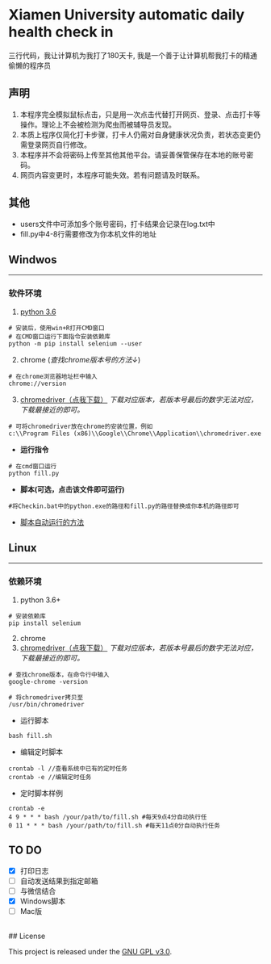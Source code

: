 # Xiamen University automatic daily health check in 

三行代码，我让计算机为我打了180天卡, 我是一个善于让计算机帮我打卡的精通偷懒的程序员<br> 

## 声明
1. 本程序完全模拟鼠标点击，只是用一次点击代替打开网页、登录、点击打卡等操作。理论上不会被检测为爬虫而被辅导员发现。
2. 本质上程序仅简化打卡步骤，打卡人仍需对自身健康状况负责，若状态变更仍需登录网页自行修改。
3. 本程序并不会将密码上传至其他其他平台。请妥善保管保存在本地的账号密码。
4. 网页内容变更时，本程序可能失效。若有问题请及时联系。

## 其他

- users文件中可添加多个账号密码，打卡结果会记录在log.txt中
- fill.py中4-8行需要修改为你本机文件的地址

## Windwos
---

### 软件环境
1. [python 3.6](https://www.python.org/downloads/release/python-3614/)

```
# 安装后，使用win+R打开CMD窗口
# 在CMD窗口运行下面指令安装依赖库
python -m pip install selenium --user 
```

2. chrome (*查找chrome版本号的方法↓*) <br>
```
# 在chrome浏览器地址栏中输入
chrome://version
```
3. [chromedriver（点我下载）](http://npm.taobao.org/mirrors/chromedriver/)  *下载对应版本，若版本号最后的数字无法对应，下载最接近的即可。* <br>

```
# 可将chromedriver放在chrome的安装位置，例如
c:\\Program Files (x86)\\Google\\Chrome\\Application\\chromedriver.exe
```
- **运行指令** 
```
# 在cmd窗口运行
python fill.py
```
- **脚本(可选，点击该文件即可运行)**
```
#将Checkin.bat中的python.exe的路径和fill.py的路径替换成你本机的路径即可
``` 

- [脚本自动运行的方法](https://www.jb51.net/article/199541.htm)

## Linux
---
### 依赖环境
1. python 3.6+
```
# 安装依赖库
pip install selenium
```
2. chrome 
3. [chromedriver（点我下载）](http://npm.taobao.org/mirrors/chromedriver/)  *下载对应版本，若版本号最后的数字无法对应，下载最接近的即可。* <br>
```
# 查找chrome版本，在命令行中输入
google-chrome -version

# 将chromedriver拷贝至
/usr/bin/chromedriver
```

* 运行脚本
```
bash fill.sh 
```

* 编辑定时脚本
```
crontab -l //查看系统中已有的定时任务
crontab -e //编辑定时任务
```

* 定时脚本样例
```
crontab -e
4 9 * * * bash /your/path/to/fill.sh #每天9点4分自动执行任
0 11 * * * bash /your/path/to/fill.sh #每天11点0分自动执行任务
```

## TO DO
- [x] 打印日志 <br>
- [ ] 自动发送结果到指定邮箱 <br>
- [ ] 与微信结合<br>
- [x] Windows脚本<br>
- [ ] Mac版<br>

<br>
## License

This project is released under the [GNU GPL v3.0](LICENSE).
